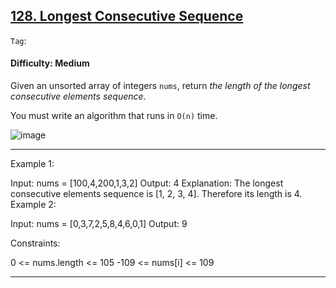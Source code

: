 ## [128. Longest Consecutive Sequence](https://leetcode.com/problems/longest-consecutive-sequence)

```Tag```:

#### Difficulty: Medium

Given an unsorted array of integers ```nums```, return _the length of the longest consecutive elements sequence_.

You must write an algorithm that runs in ```O(n)``` time.

![image](https://github.com/quananhle/Python/assets/35042430/ba7c4e55-67d8-4a2c-8f5c-f13ab21ab459)

---

Example 1:

Input: nums = [100,4,200,1,3,2]
Output: 4
Explanation: The longest consecutive elements sequence is [1, 2, 3, 4]. Therefore its length is 4.
Example 2:

Input: nums = [0,3,7,2,5,8,4,6,0,1]
Output: 9
 

Constraints:

0 <= nums.length <= 105
-109 <= nums[i] <= 109

---
